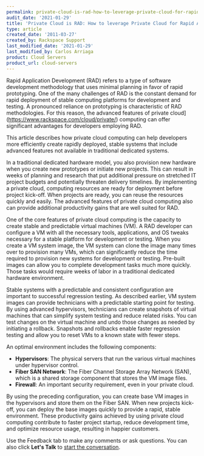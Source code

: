 ```yaml
---
permalink: private-cloud-is-rad-how-to-leverage-private-cloud-for-rapid-application-development/
audit_date: '2021-01-29'
title: 'Private Cloud is RAD: How to leverage Private Cloud for Rapid Application Development'
type: article
created_date: '2011-03-27'
created_by: Rackspace Support
last_modified_date: '2021-01-29'
last_modified_by: Carlos Arriaga
product: Cloud Servers
product_url: cloud-servers
---
```


Rapid Application Development (RAD) refers to a type of software
development methodology that uses minimal planning in favor of rapid
prototyping. One of the many challenges of RAD is the constant demand
for rapid deployment of stable computing platforms for development and
testing. A pronounced reliance on prototyping is characteristic of RAD
methodologies. For this reason, the advanced features of 
private cloud](https://www.rackspace.com/cloud/private/) computing can
offer significant advantages for developers employing RAD. 

This article describes how private cloud computing can help developers 
more efficiently create rapidly deployed, stable systems that include 
advanced features not available in traditional dedicated systems.

In a traditional dedicated hardware model, you also provision new hardware
when you create new prototypes or initiate new projects. This can result in weeks 
of planning and research that put additional pressure on stretched IT 
project budgets and potentially threaten delivery timelines. By implementing a 
private cloud, computing resources are ready for deployment before project kick-off. 
When projects are ready, you can reuse the resources quickly and easily. The advanced 
features of private cloud computing also can provide additional productivity gains 
that are well suited for RAD.

One of the core features of private cloud computing is the
capacity to create stable and predictable virtual machines (VM). A RAD
developer can configure a VM with all the necessary tools, applications,
and OS tweaks necessary for a stable platform for development or
testing. When you create a VM system image, the VM system can clone the image
many times over to provision many VMs, which can significantly reduce the
time required to provision new systems for development or testing. Pre-built images 
can allow you to complete development tasks much more quickly. Those tasks would
require weeks of labor in a traditional dedicated hardware environment.

Stable systems with a predictable and consistent configuration are
important to successful regression testing. As described earlier, VM
system images can provide technicians with a predictable starting point
for testing. By using advanced hypervisors, technicians can create
snapshots of virtual machines that can simplify system testing and reduce 
related risks. You can test changes on the virtual machine and 
undo those changes as needed by initiating a rollback. Snapshots 
and rollbacks enable faster regression testing and allow you to reset VMs 
to a known state with fewer steps.

An optimal environment includes the following components:

-  **Hypervisors**: The physical servers that run the various virtual
   machines under hypervisor control.
-  **Fiber SAN Network**: The Fiber Channel Storage Array Network (SAN), which is
   a shared storage component that stores the VM image files.
-  **Firewall**: An important security requirement, even in your private cloud.

By using the preceding configuration, you can create base VM images in the
hypervisors and store them on the Fiber SAN. When new projects kick-off, you can deploy
the base images quickly to provide a rapid, stable environment. These productivity gains 
achieved by using private cloud computing contribute to faster project 
startup, reduce development time, and optimize resource usage, resulting in happier customers.

Use the Feedback tab to make any comments or ask questions. You can also click
**Let's Talk** to [start the conversation](https://www.rackspace.com/). 
